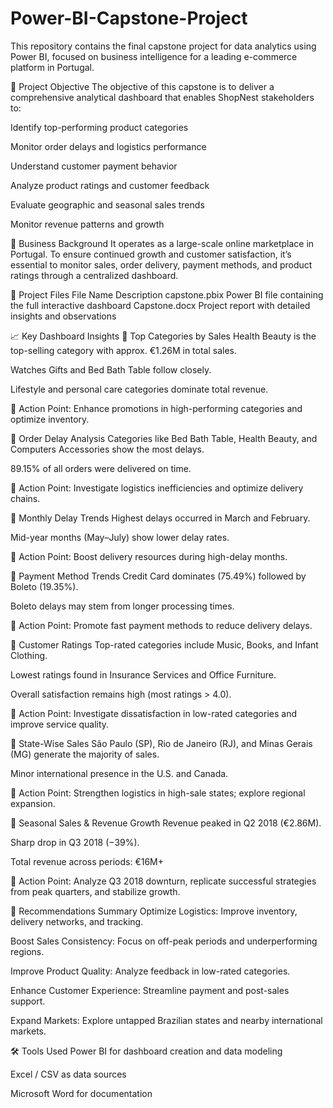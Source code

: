 # Power-BI-Capstone-Project
This repository contains the final capstone project for data analytics using Power BI, focused on business intelligence for  a leading e-commerce platform in Portugal.

📌 Project Objective
The objective of this capstone is to deliver a comprehensive analytical dashboard that enables ShopNest stakeholders to:

Identify top-performing product categories

Monitor order delays and logistics performance

Understand customer payment behavior

Analyze product ratings and customer feedback

Evaluate geographic and seasonal sales trends

Monitor revenue patterns and growth

🧾 Business Background
It operates as a large-scale online marketplace in Portugal. To ensure continued growth and customer satisfaction, it’s essential to monitor sales, order delivery, payment methods, and product ratings through a centralized dashboard.

📁 Project Files
File Name	Description
capstone.pbix	Power BI file containing the full interactive dashboard
Capstone.docx	Project report with detailed insights and observations

📈 Key Dashboard Insights
🔹 Top Categories by Sales
Health Beauty is the top-selling category with approx. €1.26M in total sales.

Watches Gifts and Bed Bath Table follow closely.

Lifestyle and personal care categories dominate total revenue.

🔧 Action Point: Enhance promotions in high-performing categories and optimize inventory.

🔹 Order Delay Analysis
Categories like Bed Bath Table, Health Beauty, and Computers Accessories show the most delays.

89.15% of all orders were delivered on time.

🔧 Action Point: Investigate logistics inefficiencies and optimize delivery chains.

🔹 Monthly Delay Trends
Highest delays occurred in March and February.

Mid-year months (May–July) show lower delay rates.

🔧 Action Point: Boost delivery resources during high-delay months.

🔹 Payment Method Trends
Credit Card dominates (75.49%) followed by Boleto (19.35%).

Boleto delays may stem from longer processing times.

🔧 Action Point: Promote fast payment methods to reduce delivery delays.

🔹 Customer Ratings
Top-rated categories include Music, Books, and Infant Clothing.

Lowest ratings found in Insurance Services and Office Furniture.

Overall satisfaction remains high (most ratings > 4.0).

🔧 Action Point: Investigate dissatisfaction in low-rated categories and improve service quality.

🔹 State-Wise Sales
São Paulo (SP), Rio de Janeiro (RJ), and Minas Gerais (MG) generate the majority of sales.

Minor international presence in the U.S. and Canada.

🔧 Action Point: Strengthen logistics in high-sale states; explore regional expansion.

🔹 Seasonal Sales & Revenue Growth
Revenue peaked in Q2 2018 (€2.86M).

Sharp drop in Q3 2018 (−39%).

Total revenue across periods: €16M+

🔧 Action Point: Analyze Q3 2018 downturn, replicate successful strategies from peak quarters, and stabilize growth.

🧠 Recommendations Summary
Optimize Logistics: Improve inventory, delivery networks, and tracking.

Boost Sales Consistency: Focus on off-peak periods and underperforming regions.

Improve Product Quality: Analyze feedback in low-rated categories.

Enhance Customer Experience: Streamline payment and post-sales support.

Expand Markets: Explore untapped Brazilian states and nearby international markets.

🛠 Tools Used
Power BI for dashboard creation and data modeling

Excel / CSV as data sources

Microsoft Word for documentation


